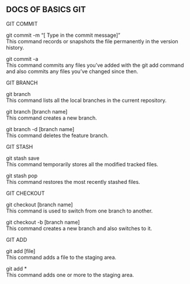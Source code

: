 ## DOCS OF BASICS GIT
GIT COMMIT

git commit -m “[ Type in the commit message]”  
This command records or snapshots the file permanently in the version history.

git commit -a  
This command commits any files you’ve added with the git add command and also commits any files you’ve changed since then.

GIT BRANCH

git branch  
This command lists all the local branches in the current repository.

git branch [branch name]  
This command creates a new branch.

git branch -d [branch name]  
This command deletes the feature branch.

GIT STASH

git stash save  
This command temporarily stores all the modified tracked files.

git stash pop  
This command restores the most recently stashed files.

GIT CHECKOUT

git checkout [branch name]  
This command is used to switch from one branch to another.

git checkout -b [branch name]  
This command creates a new branch and also switches to it.

GIT ADD

git add [file]  
This command adds a file to the staging area.

git add *  
This command adds one or more to the staging area.
